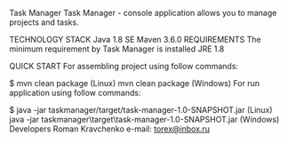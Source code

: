 Task Manager Task Manager - console application allows you to manage projects and tasks.

TECHNOLOGY STACK Java 1.8 SE Maven 3.6.0 REQUIREMENTS The minimum requirement by Task Manager is installed JRE 1.8

QUICK START For assembling project using follow commands:

$ mvn clean package                                                         (Linux)
mvn clean package                                                          (Windows)
For run application using follow commands:

$ java -jar taskmanager/target/task-manager-1.0-SNAPSHOT.jar                (Linux)
java -jar taskmanager\target\task-manager-1.0-SNAPSHOT.jar                 (Windows)
Developers Roman Kravchenko e-mail: torex@inbox.ru